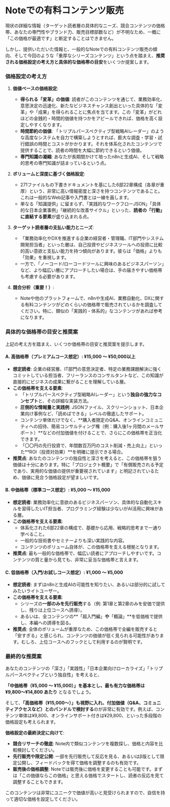 # Noteでの有料コンテンツ販売

現状の詳細な情報（ターゲット読者層の具体的なニーズ、競合コンテンツの価格帯、あなたの専門性やブランド力、販売目標部数など）が不明なため、一概に「この価格が最適です」と断定することはできません。

しかし、提供いただいた情報と、一般的なNoteでの有料コンテンツ販売の傾向、そして今回のような「重厚なシリーズコンテンツ」という点を踏まえ、**推奨される価格設定の考え方と具体的な価格帯の目安**をいくつか提案します。

### 価格設定の考え方

1.  **価値ベースの価格設定**:
    * **得られる「変革」の価値**: 読者がこのコンテンツを通じて、業務効率化、意思決定の迅速化、新たなビジネスチャンス創出といった具体的な「変革」や「成果」を得られることに焦点を当てます。この「変革」がどれほどの金銭的・時間的価値を持つかをアピールできれば、価格を高く設定しやすくなります。
    * **時間節約の価値**: 「トリプルパースペクティブ型戦略AIレーダー」のような高度なシステムを自力で構築しようとすれば、膨大な調査・学習・試行錯誤の時間とコストがかかります。それを体系化されたコンテンツで提供することで、読者の時間を大幅に節約できるという価値。
    * **専門知識の凝縮**: あなたが長期間かけて培ったn8nと生成AI、そして戦略的思考の専門知識が詰まっているという点。

2.  **ボリュームと深度に基づく価格設定**:
    * 271ファイルもの下書きドキュメントを基にした6部22章構成（各章が重厚）という、非常に高い情報密度と深さを持つコンテンツであること。これは一般的なWeb記事や入門書とは一線を画します。
    * 単なる「知識提供」に留まらず、「実践的なワークフローJSON」「具体的な日本企業事例」「継続的な改善サイクル」といった、**読者の「行動」に直結する要素**が盛り込まれる点。

3.  **ターゲット読者層の支払い能力とニーズ**:
    * 「業務効率化やDXを推進する企業の経営者・管理職、IT部門やシステム開発担当者」といった層は、自己投資やビジネスツールへの投資に比較的高い意欲と支払い能力を持つ傾向があります。彼らは「価格」よりも「効果」を重視します。
    * 一方で、「ノーコード/ローコードツールに興味のあるビジネスパーソン」など、より幅広い層にアプローチしたい場合は、手の届きやすい価格帯も考慮する必要があります。

4.  **競合分析（重要！）**:
    * Noteや他のプラットフォームで、n8nや生成AI、業務自動化、DXに関する有料コンテンツがどのくらいの価格帯で販売されているかを調査してください。特に、類似の「実践的・体系的」なコンテンツがあれば参考になります。

### 具体的な価格帯の目安と推奨案

上記の考え方を踏まえ、いくつか価格帯の目安と推奨案を提示します。

#### A. 高価格帯（プレミアムコース想定）: ¥15,000 〜 ¥50,000以上

* **想定読者**: 企業の経営層、IT部門の意思決定者、特定の業務課題解決に強くコミットしている担当者、フリーランスのコンサルタントなど、この知識が直接的にビジネスの成果に繋がることを理解している層。
* **この価格帯を支える要素**:
    * 「トリプルパースペクティブ型戦略AIレーダー」という**独自の強力なコンセプト**と、その詳細な実装方法。
    * **圧倒的な情報量と実践例**: JSONファイル、スクリーンショット、日本企業向け事例など、「読めばできる」レベルの徹底したサポート。
    * コンテンツ単体だけでなく、**購入者限定のQ&A、オンラインコミュニティへの招待、簡易コンサルティング権（例：購入後1ヶ月間のメールサポート）**などの付加価値を付けることで、さらにこの価格帯を正当化できます。
    * 「〇〇円の先行投資で、年間数百万円のコスト削減・売上向上」といった**ROI（投資対効果）**を明確に提示できる場合。
* **推奨点**: あなたのコンテンツの独自性と深さを考えると、この価格帯を狙う価値は十分にあります。特に「プロジェクト概要」で「有償販売される予定であり、実用的な価値の提供が重要視されています」と明記されているため、価値に見合う価格設定が望ましいです。

#### B. 中価格帯（標準コース想定）: ¥5,000 〜 ¥15,000

* **想定読者**: 業務効率化に意欲のあるビジネスパーソン、具体的な自動化スキルを習得したいIT担当者、プログラミング経験は少ないがAI活用に興味がある層。
* **この価格帯を支える要素**:
    * 体系化された6部22章の構成で、基礎から応用、戦略的思考まで一通り学べること。
    * 一般的な技術書やセミナーよりも深い実践的な内容。
    * コンテンツのボリューム自体が、この価格帯を支える根拠となります。
* **推奨点**: 最も一般的な価格帯で、幅広い読者にアプローチしやすいです。コンテンツの質と量から見ても、非常に妥当な価格帯と言えます。

#### C. 低価格帯（入門/お試しコース想定）: ¥1,000 〜 ¥5,000

* **想定読者**: まずはn8nと生成AIの可能性を知りたい、あるいは部分的に試してみたいライトユーザー。
* **この価格帯を支える要素**:
    * シリーズの**一部のみを先行販売**する（例: 第1章と第2章のみを安価で提供し、残りは上位コースへ誘導）。
    * あるいは、全コンテンツの**「超入門編」**や**「概論」**を低価格で提供し、本編への誘導を図る。
* **推奨点**: 全体のボリュームが重厚なため、この価格帯で全編を販売すると「安すぎる」と感じられ、コンテンツの価値が低く見られる可能性があります。むしろ、上位コースへのフックとして利用するのが賢明です。

### 最終的な推奨案

あなたのコンテンツの「深さ」「実践性」「日本企業向けローカライズ」「トリプルパースペクティブという独自性」を考えると、

**「中価格帯（¥5,000 〜 ¥15,000）」を基本とし、最も有力な価格帯は ¥9,800〜¥14,800 あたり** となるでしょう。

そして、**「高価格帯（¥15,000〜）」も視野に入れ、付加価値（Q&A、コミュニティアクセスなど）とのバンドルで検討する**のが非常に有効です。例えば、コンテンツ単体は¥9,800、オンラインサポート付きは¥29,800、といった多段階の価格設定も考えられます。

**価格設定の最終決定に向けて**:

* **競合リサーチの徹底**: Note内で類似コンテンツを複数探し、価格と内容を比較検討してください。
* **先行販売や限定公開**: 一部を先行販売して反応を見る、あるいはβ版として限定公開し、フィードバックを得て価格を調整するのも有効です。
* **販売後の価格調整**: Noteでは販売後に価格を変更することも可能です。まずは「この価値ならこの価格」と思える価格でスタートし、読者の反応を見て調整することもできます。

このコンテンツは非常にユニークで価値が高いと見受けられますので、自信を持って適切な価格を設定してください。